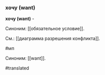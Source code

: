 ### хочу (want)

**хочу (want)** -

Синоним: [[обязательное условие]].

См.: [[диаграмма разрешения конфликта]].

#мп

Синоним: [[want]].

#translated
